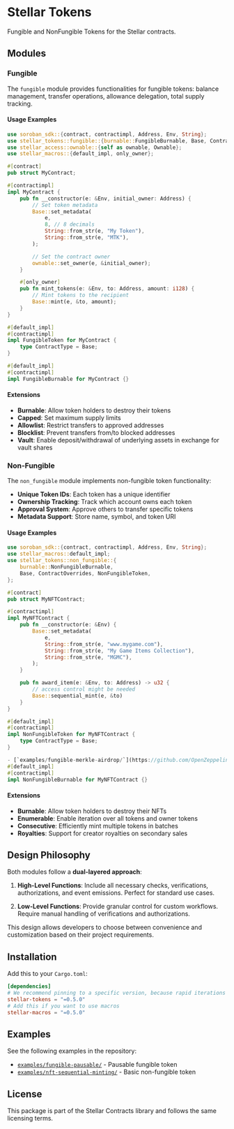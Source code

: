 # Stellar Tokens

Fungible and NonFungible Tokens for the Stellar contracts.

## Modules

### Fungible

The `fungible` module provides functionalities for fungible tokens: balance management, transfer operations, allowance delegation, total supply tracking.

#### Usage Examples

```rust
use soroban_sdk::{contract, contractimpl, Address, Env, String};
use stellar_tokens::fungible::{burnable::FungibleBurnable, Base, ContractOverrides, FungibleToken};
use stellar_access::ownable::{self as ownable, Ownable};
use stellar_macros::{default_impl, only_owner};

#[contract]
pub struct MyContract;

#[contractimpl]
impl MyContract {
    pub fn __constructor(e: &Env, initial_owner: Address) {
        // Set token metadata
        Base::set_metadata(
            e,
            8, // 8 decimals
            String::from_str(e, "My Token"),
            String::from_str(e, "MTK"),
        );

        // Set the contract owner
        ownable::set_owner(e, &initial_owner);
    }

    #[only_owner]
    pub fn mint_tokens(e: &Env, to: Address, amount: i128) {
        // Mint tokens to the recipient
        Base::mint(e, &to, amount);
    }
}

#[default_impl]
#[contractimpl]
impl FungibleToken for MyContract {
    type ContractType = Base;
}

#[default_impl]
#[contractimpl]
impl FungibleBurnable for MyContract {}
```

#### Extensions

- **Burnable**: Allow token holders to destroy their tokens
- **Capped**: Set maximum supply limits
- **Allowlist**: Restrict transfers to approved addresses
- **Blocklist**: Prevent transfers from/to blocked addresses
- **Vault**: Enable deposit/withdrawal of underlying assets in exchange for vault shares

### Non-Fungible

The `non_fungible` module implements non-fungible token functionality:

- **Unique Token IDs**: Each token has a unique identifier
- **Ownership Tracking**: Track which account owns each token
- **Approval System**: Approve others to transfer specific tokens
- **Metadata Support**: Store name, symbol, and token URI

#### Usage Examples

```rust
use soroban_sdk::{contract, contractimpl, Address, Env, String};
use stellar_macros::default_impl;
use stellar_tokens::non_fungible::{
    burnable::NonFungibleBurnable,
    Base, ContractOverrides, NonFungibleToken,
};

#[contract]
pub struct MyNFTContract;

#[contractimpl]
impl MyNFTContract {
    pub fn __constructor(e: &Env) {
        Base::set_metadata(
            e,
            String::from_str(e, "www.mygame.com"),
            String::from_str(e, "My Game Items Collection"),
            String::from_str(e, "MGMC"),
        );
    }

    pub fn award_item(e: &Env, to: Address) -> u32 {
        // access control might be needed
        Base::sequential_mint(e, &to)
    }
}

#[default_impl]
#[contractimpl]
impl NonFungibleToken for MyNFTContract {
    type ContractType = Base;
}

- [`examples/fungible-merkle-airdrop/`](https://github.com/OpenZeppelin/stellar-contracts/tree/main/examples/fungible-merkle-airdrop) - Airdrop with merkle proofs
#[default_impl]
#[contractimpl]
impl NonFungibleBurnable for MyNFTContract {}
```

#### Extensions

- **Burnable**: Allow token holders to destroy their NFTs
- **Enumerable**: Enable iteration over all tokens and owner tokens
- **Consecutive**: Efficiently mint multiple tokens in batches
- **Royalties**: Support for creator royalties on secondary sales

## Design Philosophy

Both modules follow a **dual-layered approach**:

1. **High-Level Functions**: Include all necessary checks, verifications, authorizations, and event emissions. Perfect for standard use cases.

2. **Low-Level Functions**: Provide granular control for custom workflows. Require manual handling of verifications and authorizations.

This design allows developers to choose between convenience and customization based on their project requirements.

## Installation

Add this to your `Cargo.toml`:

```toml
[dependencies]
# We recommend pinning to a specific version, because rapid iterations are expected as the library is in an active development phase.
stellar-tokens = "=0.5.0"
# Add this if you want to use macros
stellar-macros = "=0.5.0"
```

## Examples

See the following examples in the repository:
- [`examples/fungible-pausable/`](https://github.com/OpenZeppelin/stellar-contracts/tree/main/examples/fungible-pausable) - Pausable fungible token
- [`examples/nft-sequential-minting/`](https://github.com/OpenZeppelin/stellar-contracts/tree/main/examples/nft-sequential-minting) - Basic non-fungible token

## License

This package is part of the Stellar Contracts library and follows the same licensing terms.
